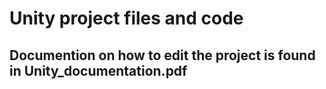 # Unity project files and code
## Documention on how to edit the project is found in Unity_documentation.pdf
